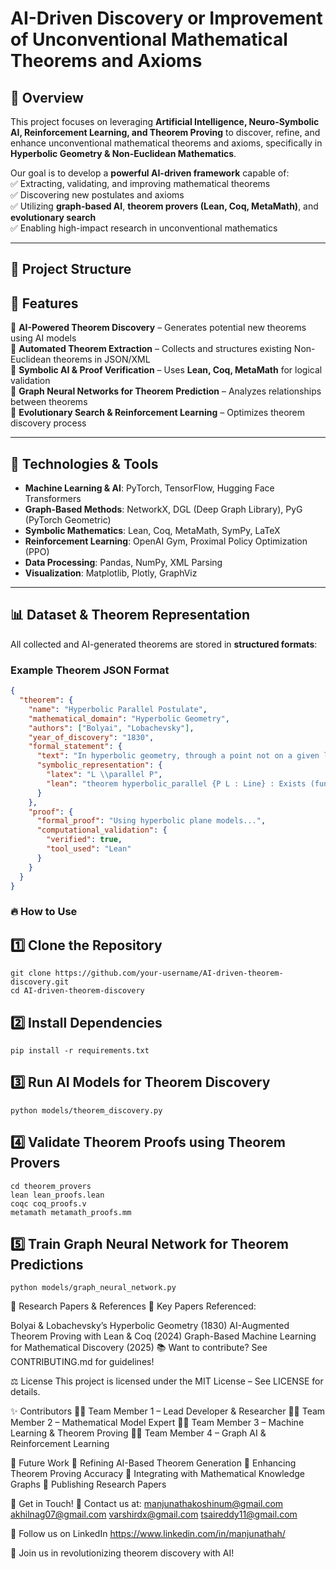 # AI-Driven Discovery or Improvement of Unconventional Mathematical Theorems and Axioms  

## 📌 Overview  
This project focuses on leveraging **Artificial Intelligence, Neuro-Symbolic AI, Reinforcement Learning, and Theorem Proving** to discover, refine, and enhance unconventional mathematical theorems and axioms, specifically in **Hyperbolic Geometry & Non-Euclidean Mathematics**.  

Our goal is to develop a **powerful AI-driven framework** capable of:  
✅ Extracting, validating, and improving mathematical theorems  
✅ Discovering new postulates and axioms  
✅ Utilizing **graph-based AI**, **theorem provers (Lean, Coq, MetaMath)**, and **evolutionary search**  
✅ Enabling high-impact research in unconventional mathematics  

---

## 📁 Project Structure  


## 🚀 Features  

🔹 **AI-Powered Theorem Discovery** – Generates potential new theorems using AI models  
🔹 **Automated Theorem Extraction** – Collects and structures existing Non-Euclidean theorems in JSON/XML  
🔹 **Symbolic AI & Proof Verification** – Uses **Lean, Coq, MetaMath** for logical validation  
🔹 **Graph Neural Networks for Theorem Prediction** – Analyzes relationships between theorems  
🔹 **Evolutionary Search & Reinforcement Learning** – Optimizes theorem discovery process  

---

## 🔧 Technologies & Tools  

- **Machine Learning & AI**: PyTorch, TensorFlow, Hugging Face Transformers  
- **Graph-Based Methods**: NetworkX, DGL (Deep Graph Library), PyG (PyTorch Geometric)  
- **Symbolic Mathematics**: Lean, Coq, MetaMath, SymPy, LaTeX  
- **Reinforcement Learning**: OpenAI Gym, Proximal Policy Optimization (PPO)  
- **Data Processing**: Pandas, NumPy, XML Parsing  
- **Visualization**: Matplotlib, Plotly, GraphViz  

---

## 📊 Dataset & Theorem Representation  

All collected and AI-generated theorems are stored in **structured formats**:  

### **Example Theorem JSON Format**
```json
{
  "theorem": {
    "name": "Hyperbolic Parallel Postulate",
    "mathematical_domain": "Hyperbolic Geometry",
    "authors": ["Bolyai", "Lobachevsky"],
    "year_of_discovery": "1830",
    "formal_statement": {
      "text": "In hyperbolic geometry, through a point not on a given line, there exist infinitely many lines parallel to the given line.",
      "symbolic_representation": {
        "latex": "L \\parallel P",
        "lean": "theorem hyperbolic_parallel {P L : Line} : Exists (fun Q => Q ∥ L)"
      }
    },
    "proof": {
      "formal_proof": "Using hyperbolic plane models...",
      "computational_validation": {
        "verified": true,
        "tool_used": "Lean"
      }
    }
  }
}
```
### 🔥 How to Use
## 1️⃣ Clone the Repository
```
git clone https://github.com/your-username/AI-driven-theorem-discovery.git
cd AI-driven-theorem-discovery
```
## 2️⃣ Install Dependencies
```
pip install -r requirements.txt
```
## 3️⃣ Run AI Models for Theorem Discovery
```
python models/theorem_discovery.py

```
## 4️⃣ Validate Theorem Proofs using Theorem Provers
```
cd theorem_provers
lean lean_proofs.lean
coqc coq_proofs.v
metamath metamath_proofs.mm
```
## 5️⃣ Train Graph Neural Network for Theorem Predictions
```
python models/graph_neural_network.py
```

📄 Research Papers & References
📖 Key Papers Referenced:

Bolyai & Lobachevsky’s Hyperbolic Geometry (1830)
AI-Augmented Theorem Proving with Lean & Coq (2024)
Graph-Based Machine Learning for Mathematical Discovery (2025)
📚 Want to contribute? See CONTRIBUTING.md for guidelines!

⚖️ License
This project is licensed under the MIT License – See LICENSE for details.

✨ Contributors
👨‍💻 Team Member 1 – Lead Developer & Researcher
👩‍💻 Team Member 2 – Mathematical Model Expert
👨‍💻 Team Member 3 – Machine Learning & Theorem Proving
👩‍💻 Team Member 4 – Graph AI & Reinforcement Learning

🎯 Future Work
🔹 Refining AI-Based Theorem Generation
🔹 Enhancing Theorem Proving Accuracy
🔹 Integrating with Mathematical Knowledge Graphs
🔹 Publishing Research Papers

💬 Get in Touch!
📧 Contact us at: manjunathakoshinum@gmail.com
                  akhilnag07@gmail.com
                  varshirdx@gmail.com
                  tsaireddy11@gmail.com
                  
🔗 Follow us on LinkedIn https://www.linkedin.com/in/manjunathah/

🚀 Join us in revolutionizing theorem discovery with AI!


